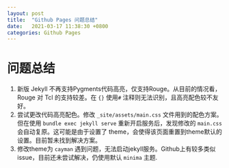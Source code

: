 ```yaml
---
layout: post
title:  "Github Pages 问题总结"
date:   2021-03-17 11:38:30 +0800
categories: Github Pages
---
```


# 问题总结

1. 新版 Jekyll 不再支持Pygments代码高亮，仅支持Rouge。从目前的情况看，Rouge 对 Tcl 的支持较差。在 `{}` 使用`#` 注释则无法识别，且高亮配色较不友好。
2. 尝试更改代码高亮配色。修改 `_site/assets/main.css` 文件用到的配色方案。但在使用 `bundle exec jekyll serve` 重新开启服务后，发现修改的 `main.css` 会自动复原。这可能是由于设置了 theme，会使得该页面重置到theme默认的设置。目前暂未找到解决方案。
3. 修改theme为 `cayman` 遇到问题，无法启动jekyll服务。Github上有较多类似issue，目前还未尝试解决，仍使用默认 `minima` 主题.
 

